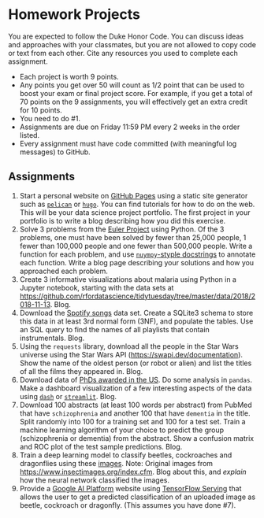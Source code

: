 # Homework Projects

You are expected to follow the Duke Honor Code. You can discuss ideas and approaches with your classmates, but you are not allowed to copy code or text from each other. Cite any resources you used to complete each assignment.

- Each project is worth 9 points.
- Any points you get over 50 will count as 1/2 point that can be used to boost your exam or final project score. For example, if you get a total of 70 points on the 9 assignments, you will effectively get an extra credit for 10 points.
- You need to do #1. 
- Assignments are due on Friday 11:59 PM every 2 weeks in the order listed.
- Every assignment must have code committed (with meaningful log messages) to GitHub.

## Assignments

1. Start a personal website on [GitHub Pages](https://pages.github.com) using a static site generator such as [`pelican`](https://blog.getpelican.com) or [`hugo`](https://gohugo.io). You can find tutorials for how to do on the web. This will be your data science project portfolio. The first project in your portfolio is to write a blog describing how you did this exercise.
2. Solve 3 problems from the [Euler Project](https://projecteuler.net/archives) using Python. Of the 3 problems, one must have been solved by fewer than 25,000 people, 1 fewer than 100,000 people and one fewer than 500,000 people. Write a function for each problem, and use [`nuympy`-styple docstrings](https://numpydoc.readthedocs.io/en/latest/format.html) to annotate each function. Write a blog page describing your solutions and how you approached each problem. 
3. Create 3 informative visualizations about malaria using Python in a Jupyter notebook, starting with the data sets at https://github.com/rfordatascience/tidytuesday/tree/master/data/2018/2018-11-13. Blog.
4. Download the [Spotify songs](https://github.com/rfordatascience/tidytuesday/blob/master/data/2020/2020-01-21/readme.md) data set. Create a SQLite3 schema to store this data in at least 3rd normal form (3NF), and populate the tables. Use an SQL query to find the names of all playlists that contain instrumentals. Blog.
5. Using the `requests` library, download all the people in the Star Wars universe using the Star Wars API (https://swapi.dev/documentation). Show the name of the oldest person (or robot or alien) and list the titles of all the films they appeared in. Blog.
6. Download data of [PhDs awarded in the US](https://ncses.nsf.gov/pubs/nsf19301/data). Do some analysis in `pandas`. Make a dashboard visualization of a few interesting aspects of the data using [`dash`](https://plotly.com/dash/) or [`streamlit`](https://www.streamlit.io/). Blog.
7. Download 100 abstracts (at least 100 words per abstract) from PubMed that have `schizophrenia` and another 100 that have `dementia` in the title. Split randomly into 100 for a training set and 100 for a test set. Train a machine learning algorithm of your choice to predict the group (schizophrenia or dementia) from the abstract. Show a confusion matrix and ROC plot of the test sample predictions. Blog.
8. Train a deep learning model to classify beetles, cockroaches and dragonflies using these [images](https://www.dropbox.com/s/fn73sj2e6c9rhf6/insects.zip?dl=0). Note: Original images from https://www.insectimages.org/index.cfm. Blog about this, and *explain* how the neural network classified the images.
9. Provide a [Google AI Platform](https://cloud.google.com/ai-platform/prediction/docs/deploying-models) website using [TensorFlow Serving](https://www.tensorflow.org/tfx/guide/serving) that allows the user to get a predicted classification of an uploaded image as beetle, cockroach or dragonfly. (This assumes you have done #7).